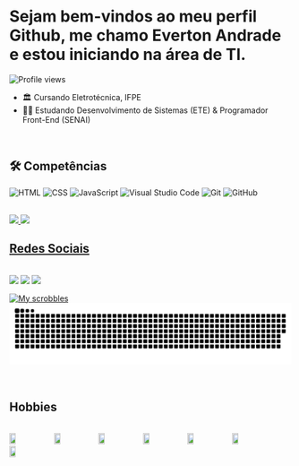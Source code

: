 # Sejam bem-vindos ao meu perfil Github, me chamo Everton Andrade e estou iniciando na área de TI.

<img src="https://komarev.com/ghpvc/?username=Xinnot&color=00ffff" alt="Profile views"/>

- 🏛  Cursando Eletrotécnica, IFPE
- 👨‍💻 Estudando Desenvolvimento de Sistemas (ETE) & Programador Front-End (SENAI)

<br>

## 🛠 Competências

![HTML](https://img.shields.io/badge/-HTML-05122A?style=flat&logo=HTML5)
![CSS](https://img.shields.io/badge/-CSS-05122A?style=flat&logo=CSS3&logoColor=1572B6)
![JavaScript](https://img.shields.io/badge/-JavaScript-05122A?style=flat&logo=JAVASCRIPT&logoColor=EFD81D)
![Visual Studio Code](https://img.shields.io/badge/-Visual%20Studio%20Code-05122A?style=flat&logo=visual-studio-code&logoColor=007ACC)
![Git](https://img.shields.io/badge/-Git-05122A?style=flat&logo=git)
![GitHub](https://img.shields.io/badge/-GitHub-05122A?style=flat&logo=github)

<br>

<div>
  <a href="https://github.com/Xinnot">
  <img height="180em" src="https://github-readme-stats.vercel.app/api?username=Xinnot&show_icons=true&theme=tokyonight&include_all_commits=true&count_private=true"/>
  <img height="180em" src="https://github-readme-stats.vercel.app/api/top-langs/?username=Xinnot&layout=compact&langs_count=6&theme=tokyonight"/>
</div>
 
  ## Redes Sociais
  
<br>
 
<div> 
  <a href="https://www.linkedin.com/in/everton-andrade-240639160" target="_blank"><img src="https://img.shields.io/badge/-LinkedIn-%230077B5?style=for-the-badge&logo=linkedin&logoColor=white" target="_blank"></a>
  <a href = "mailto:everton.prado0608@gmail.com"><img src="https://img.shields.io/badge/-Gmail-%23333?style=for-the-badge&logo=gmail&logoColor=red" target="_blank"></a>
  <a href="https://www.instagram.com/xinnot/" target="_blank"><img src="https://img.shields.io/badge/-Instagram-%23E4405F?style=for-the-badge&logo=instagram&logoColor=white" target="_blank"></a>
  
[![My scrobbles](https://lastfm-recently-played.vercel.app/api?user=Xinnot&width=600)](https://www.last.fm/user/Xinnot)
![Snake animation](https://github.com/Xinnot/Xinnot/raw/output/github-contribution-grid-snake.svg)

</div>
  
<br>
  
  ## Hobbies
  
<br>
  
<div>
  <img width="15%" height="15%" src="https://play-lh.googleusercontent.com/5AgZpV0i8kaV6-RklMBR12a7d9aEwGUJQcOzog7jaiW8_uc_WUC1mtndYGXlSfg1tS4"/>
  <img width="15%" height="15%" src="https://avatars.githubusercontent.com/u/7605670?s=280&v=4"/>
  <img width="15%" height="15%" src="https://user-images.githubusercontent.com/63211896/199370263-a77106b9-d919-41a8-8d8b-cef80c58ecb8.png"/>
  <img width="15%" height="15%" src="https://upload.wikimedia.org/wikipedia/commons/3/32/Wolvesville-logo.png"/>
  <img width="15%" height="15%" src="https://upload.wikimedia.org/wikipedia/commons/thumb/9/9a/Visual_Studio_Code_1.35_icon.svg/2048px-Visual_Studio_Code_1.35_icon.svg.png"/>
  <img width="15%" height="15%" src="https://pbs.twimg.com/profile_images/1592284041406980099/GKEOUkDF_400x400.jpg">
  <img width="15%" height="15%" src="https://iconarchive.com/download/i98188/dakirby309/simply-styled/Autodesk-Autocad.ico">
</div>

